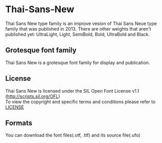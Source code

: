 # Thai-Sans-New
Thai Sans New type family is an improve vesion of Thai Sans Neue type family that was published in 2013. There are other weights that aren't published yet: UltraLight, Light, SemiBold, Bold, UltraBold and Black.

## Grotesque font family
Thai Sans New is a grotesque font family for display and publication.  

## License
Thai Sans New is licensed under the SIL Open Font License v1.1 (<http://scripts.sil.org/OFL>)  
To view the copyright and specific terms and conditions please refer to [LICENSE](https://github.com/d16s/Thai-Sans-New/blob/master/LICENSE)

## Formats
You can download the font files(.otf, .ttf) and its source file(.ufo)

